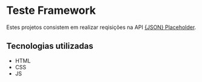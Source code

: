# Teste Framework
Estes projetos consistem em realizar reqisições na API <a href="https://jsonplaceholder.typicode.com/">{JSON} Placeholder</a>.

## Tecnologias utilizadas
* HTML
* CSS
* JS
